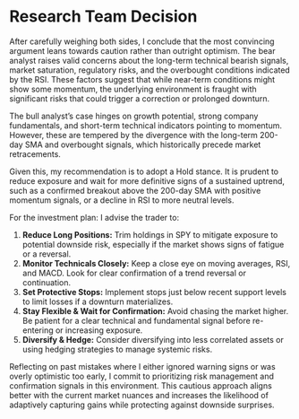 # Research Team Decision

After carefully weighing both sides, I conclude that the most convincing argument leans towards caution rather than outright optimism. The bear analyst raises valid concerns about the long-term technical bearish signals, market saturation, regulatory risks, and the overbought conditions indicated by the RSI. These factors suggest that while near-term conditions might show some momentum, the underlying environment is fraught with significant risks that could trigger a correction or prolonged downturn.

The bull analyst’s case hinges on growth potential, strong company fundamentals, and short-term technical indicators pointing to momentum. However, these are tempered by the divergence with the long-term 200-day SMA and overbought signals, which historically precede market retracements.

Given this, my recommendation is to adopt a Hold stance. It is prudent to reduce exposure and wait for more definitive signs of a sustained uptrend, such as a confirmed breakout above the 200-day SMA with positive momentum signals, or a decline in RSI to more neutral levels.

For the investment plan: I advise the trader to:

1. **Reduce Long Positions:** Trim holdings in SPY to mitigate exposure to potential downside risk, especially if the market shows signs of fatigue or a reversal.
2. **Monitor Technicals Closely:** Keep a close eye on moving averages, RSI, and MACD. Look for clear confirmation of a trend reversal or continuation.
3. **Set Protective Stops:** Implement stops just below recent support levels to limit losses if a downturn materializes.
4. **Stay Flexible & Wait for Confirmation:** Avoid chasing the market higher. Be patient for a clear technical and fundamental signal before re-entering or increasing exposure.
5. **Diversify & Hedge:** Consider diversifying into less correlated assets or using hedging strategies to manage systemic risks.

Reflecting on past mistakes where I either ignored warning signs or was overly optimistic too early, I commit to prioritizing risk management and confirmation signals in this environment. This cautious approach aligns better with the current market nuances and increases the likelihood of adaptively capturing gains while protecting against downside surprises.